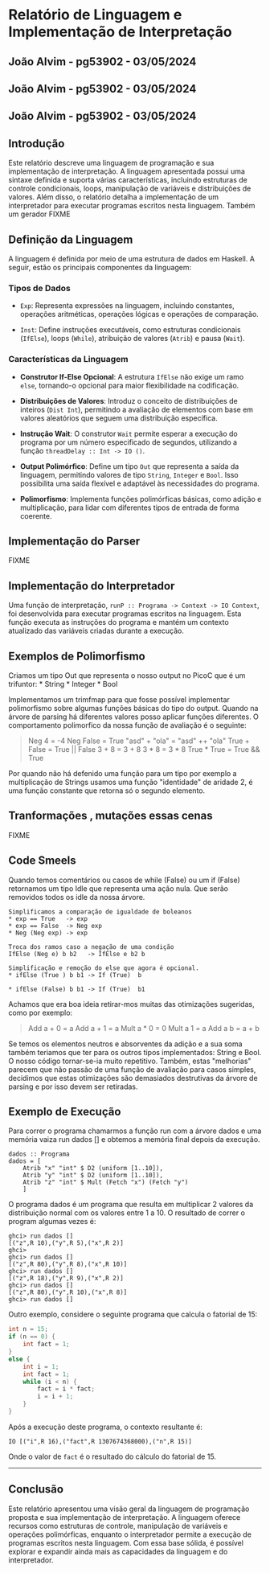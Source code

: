 # Relatório de Linguagem e Implementação de Interpretação

## João Alvim - pg53902 - 03/05/2024 
## João Alvim - pg53902 - 03/05/2024 
## João Alvim - pg53902 - 03/05/2024 

## Introdução

Este relatório descreve uma linguagem de programação e sua implementação de interpretação. A linguagem apresentada possui uma sintaxe definida e suporta várias características, incluindo estruturas de controle condicionais, loops, manipulação de variáveis e distribuições de valores. Além disso, o relatório detalha a implementação de um interpretador para executar programas escritos nesta linguagem. Também um gerador FIXME

## Definição da Linguagem

A linguagem é definida por meio de uma estrutura de dados em Haskell. A seguir, estão os principais componentes da linguagem:

### Tipos de Dados

- `Exp`: Representa expressões na linguagem, incluindo constantes, operações aritméticas, operações lógicas e operações de comparação.

- `Inst`: Define instruções executáveis, como estruturas condicionais (`IfElse`), loops (`While`), atribuição de valores (`Atrib`) e pausa (`Wait`).

### Características da Linguagem

- **Construtor If-Else Opcional**: A estrutura `IfElse` não exige um ramo `else`, tornando-o opcional para maior flexibilidade na codificação.

- **Distribuições de Valores**: Introduz o conceito de distribuições de inteiros (`Dist Int`), permitindo a avaliação de elementos com base em valores aleatórios que seguem uma distribuição específica.

- **Instrução Wait**: O construtor `Wait` permite esperar a execução do programa por um número especificado de segundos, utilizando a função `threadDelay :: Int -> IO ()`.

- **Output Polimórfico**: Define um tipo `Out` que representa a saída da linguagem, permitindo valores de tipo `String`, `Integer` e `Bool`. Isso possibilita uma saída flexível e adaptável às necessidades do programa.

- **Polimorfismo**: Implementa funções polimórficas básicas, como adição e multiplicação, para lidar com diferentes tipos de entrada de forma coerente.

## Implementação do Parser
FIXME

## Implementação do Interpretador

Uma função de interpretação, `runP :: Programa -> Context -> IO Context`, foi desenvolvida para executar programas escritos na linguagem. Esta função executa as instruções do programa e mantém um contexto atualizado das variáveis criadas durante a execução.

## Exemplos de Polimorfismo

Criamos um tipo Out que representa o nosso output no PicoC que é um trifuntor:
    * String
    * Integer
    * Bool

Implementamos um trimfmap para que fosse possível implementar polimorfismo sobre algumas funções básicas do tipo do output. Quando na árvore de parsing há diferentes valores posso aplicar funções diferentes. O comportamento polimorfico da nossa função de avaliação é o seguinte:
> Neg 4 = -4
> Neg False = True
> "asd" + "ola" = "asd" ++ "ola"
> True  + False = True || False
>  3    + 8     = 3 + 8
>  3    * 8     = 3 * 8
> True  * True  = True && True

Por quando não há defenido uma função para um tipo por
exemplo a multiplicação de Strings usamos uma função
"identidade" de aridade 2, é uma função constante que
retorna só o segundo elemento.

## Tranformações , mutações essas cenas
FIXME

## Code Smeels
Quando temos comentários ou casos de while (False) ou um if (False) retornamos um tipo Idle que representa uma ação nula. Que serão removidos todos os idle da nossa árvore.

    Simplificamos a comparação de igualdade de boleanos 
    * exp == True   -> exp
    * exp == False  -> Neg exp
    * Neg (Neg exp) -> exp

    Troca dos ramos caso a negação de uma condição
    IfElse (Neg e) b b2   -> IfElse e b2 b 

    Simplificação e remoção do else que agora é opcional.
    * ifElse (True ) b b1 -> If (True)  b 

    * ifElse (False) b b1 -> If (True)  b1


Achamos que era boa ideia retirar-mos muitas das otimizações sugeridas, como por exemplo:
> Add a + 0 = a
> Add a + 1 = a
> Mult a * 0 = 0
> Mult a 1 = a
> Add a b = a + b

Se temos os elementos neutros e absorventes da adição e a sua soma também teriamos que ter para os outros tipos implementados: String e Bool. O nosso código tornar-se-ia muito repetitivo. Também, estas "melhorias" parecem que não passão de uma função de avaliação para casos simples, decidimos que estas otimizações são demasiados destrutivas da árvore de parsing e por isso devem ser retiradas.




## Exemplo de Execução

Para correr o programa chamarmos a função run com a árvore dados e uma memória vaiza
run dados [] e obtemos a memória final depois da execução.

```
dados :: Programa
dados = [
    Atrib "x" "int" $ D2 (uniform [1..10]),
    Atrib "y" "int" $ D2 (uniform [1..10]),
    Atrib "z" "int" $ Mult (Fetch "x") (Fetch "y")
    ]

```
O programa dados é um programa que resulta em multiplicar 2 valores da distribuição normal com os valores entre 1 a
10. O resultado de correr o program algumas vezes é:

```
ghci> run dados []
[("z",R 10),("y",R 5),("x",R 2)]
ghci>
ghci> run dados []
[("z",R 80),("y",R 8),("x",R 10)]
ghci> run dados []
[("z",R 18),("y",R 9),("x",R 2)]
ghci> run dados []
[("z",R 80),("y",R 10),("x",R 8)]
ghci> run dados []
```

Outro exemplo, considere o seguinte programa que calcula o fatorial de 15:

```c
int n = 15;
if (n == 0) {
    int fact = 1;
}
else {
    int i = 1;
    int fact = 1;
    while (i < n) {
        fact = i * fact;
        i = i + 1;
    }
}
```

Após a execução deste programa, o contexto resultante é:

```
IO [("i",R 16),("fact",R 1307674368000),("n",R 15)]
```

Onde o valor de `fact` é o resultado do cálculo do fatorial de 15.



-------------------------------------------------------------------------------

## Conclusão
Este relatório apresentou uma visão geral da linguagem de programação proposta e sua implementação de interpretação. A linguagem oferece recursos como estruturas de controle, manipulação de variáveis e operações polimórficas, enquanto o interpretador permite a execução de programas escritos nesta linguagem. Com essa base sólida, é possível explorar e expandir ainda mais as capacidades da linguagem e do interpretador.
